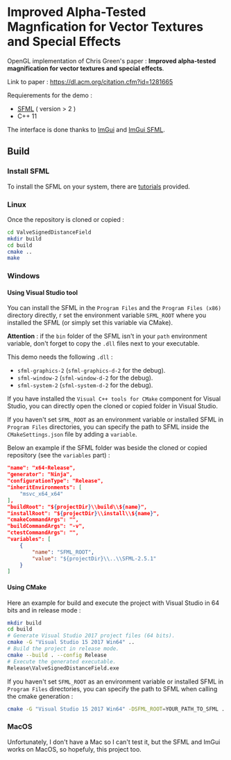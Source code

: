 # Improved Alpha-Tested Magnfication for Vector Textures and Special Effects

OpenGL implementation of Chris Green's paper : 
__Improved alpha-tested magnification for vector textures and special effects__.

Link to paper : https://dl.acm.org/citation.cfm?id=1281665

Requierements for the demo :
- [SFML](https://www.sfml-dev.org/index.php) ( version > 2 )
- C++ 11

The interface is done thanks to [ImGui](https://github.com/ocornut/imgui) and [ImGui SFML](https://github.com/eliasdaler/imgui-sfml).

## Build 

### Install SFML
To install the SFML on your system, there are 
[tutorials](https://www.sfml-dev.org/tutorials/2.5/#top) provided.

### Linux
Once the repository is cloned or copied :
```bash
cd ValveSignedDistanceField
mkdir build
cd build
cmake ..
make
```

### Windows

#### Using Visual Studio tool
You can install the SFML in the ``Program Files`` and the ``Program Files (x86)`` directory directly,
r set the environment variable ``SFML_ROOT`` where you installed the SFML (or simply set this variable via CMake).

__Attention__ : if the ``bin`` folder of the SFML isn't in your ``path`` environment variable, don't forget
to copy the ``.dll`` files next to your executable.

This demo needs the following ``.dll`` :
- ``sfml-graphics-2`` (``sfml-graphics-d-2`` for the debug).
- ``sfml-window-2`` (``sfml-window-d-2`` for the debug).
- ``sfml-system-2`` (``sfml-system-d-2`` for the debug).


If you have installed the ``Visual C++ tools for CMake`` component for Visual Studio, you can directly
open the cloned or copied folder in Visual Studio.

If you haven't set ``SFML_ROOT`` as an environment variable or installed SFML in ``Program Files``
directories, you can specify the path to SFML inside the ``CMakeSettings.json`` file by adding
a ``variable``.

Below an example if the SFML folder was beside the cloned or copied repository (see the ``variables`` part) : 
```json
"name": "x64-Release",
"generator": "Ninja",
"configurationType": "Release",
"inheritEnvironments": [
    "msvc_x64_x64"
],
"buildRoot": "${projectDir}\\build\\${name}",
"installRoot": "${projectDir}\\install\\${name}",
"cmakeCommandArgs": "",
"buildCommandArgs": "-v",
"ctestCommandArgs": "",
"variables": [
    {
        "name": "SFML_ROOT",
        "value": "${projectDir}\\..\\SFML-2.5.1"
    }
]
```

#### Using CMake

Here an example for build and execute the project with Visual Studio in 64 bits 
and in release mode :
```bash
mkdir build
cd build
# Generate Visual Studio 2017 project files (64 bits).
cmake -G "Visual Studio 15 2017 Win64" ..
# Build the project in release mode.
cmake --build . --config Release
# Execute the generated executable.
Release\ValveSignedDistanceField.exe
```

If you haven't set ``SFML_ROOT`` as an environment variable or installed SFML in ``Program Files``
directories, you can specify the path to SFML when calling the cmake generation : 
```bash
cmake -G "Visual Studio 15 2017 Win64" -DSFML_ROOT=YOUR_PATH_TO_SFML ..
```

### MacOS
Unfortunately, I don't have a Mac so I can't test it, 
but the SFML and ImGui works on MacOS, so hopefuly, this project too.
